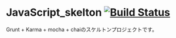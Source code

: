 # JavaScript_skelton [![Build Status](https://secure.travis-ci.org/kuwalab/JavaScript_skeleton.png?branch=master)](http://travis-ci.org/kuwalab/JavaScript_skeleton)

Grunt + Karma + mocha + chaiのスケルトンプロジェクトです。
